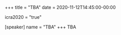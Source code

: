 +++
title = "TBA"
date = 2020-11-12T14:45:00-00:00

icra2020 = "true"

[speaker]
  name = "TBA"
+++
TBA


